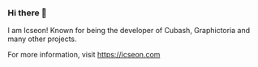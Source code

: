 ### Hi there 👋

I am Icseon! Known for being the developer of Cubash, Graphictoria and many other projects.

For more information, visit https://icseon.com
